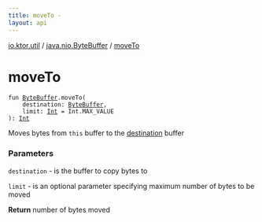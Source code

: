 ```yaml
---
title: moveTo - 
layout: api
---
```


<div class='api-docs-breadcrumbs'><a href="../index.html">io.ktor.util</a> / <a href="index.html">java.nio.ByteBuffer</a> / <a href="./move-to.html">moveTo</a></div>

# moveTo

<div class="signature"><code><span class="keyword">fun </span><a href="http://docs.oracle.com/javase/6/docs/api/java/nio/ByteBuffer.html"><span class="identifier">ByteBuffer</span></a><span class="symbol">.</span><span class="identifier">moveTo</span><span class="symbol">(</span><br/>&nbsp;&nbsp;&nbsp;&nbsp;<span class="parameterName" id="io.ktor.util$moveTo(java.nio.ByteBuffer, java.nio.ByteBuffer, kotlin.Int)/destination">destination</span><span class="symbol">:</span>&nbsp;<a href="http://docs.oracle.com/javase/6/docs/api/java/nio/ByteBuffer.html"><span class="identifier">ByteBuffer</span></a><span class="symbol">, </span><br/>&nbsp;&nbsp;&nbsp;&nbsp;<span class="parameterName" id="io.ktor.util$moveTo(java.nio.ByteBuffer, java.nio.ByteBuffer, kotlin.Int)/limit">limit</span><span class="symbol">:</span>&nbsp;<a href="https://kotlinlang.org/api/latest/jvm/stdlib/kotlin/-int/index.html"><span class="identifier">Int</span></a>&nbsp;<span class="symbol">=</span>&nbsp;Int.MAX_VALUE<br/><span class="symbol">)</span><span class="symbol">: </span><a href="https://kotlinlang.org/api/latest/jvm/stdlib/kotlin/-int/index.html"><span class="identifier">Int</span></a></code></div>

Moves bytes from <code>this</code> buffer to the <a href="move-to.html#io.ktor.util$moveTo(java.nio.ByteBuffer, java.nio.ByteBuffer, kotlin.Int)/destination">destination</a> buffer

### Parameters

<code>destination</code> - is the buffer to copy bytes to

<code>limit</code> - is an optional parameter specifying maximum number of bytes to be moved

**Return**
number of bytes moved

